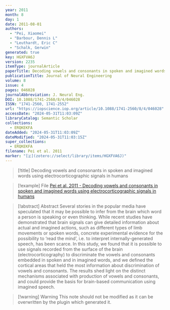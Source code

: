 ```yaml
---
year: 2011
month: 8
day: 1
date: 2011-08-01
authors:
  - "Pei, Xiaomei"
  - "Barbour, Dennis L"
  - "Leuthardt, Eric C"
  - "Schalk, Gerwin"
generated: true
key: HGXFVA6J
version: 2235
itemType: journalArticle
paperTitle: Decoding vowels and consonants in spoken and imagined words using electrocorticographic signals in humans
publicationTitle: Journal of Neural Engineering
volume: 8
issue: 4
pages: 046028
journalAbbreviation: J. Neural Eng.
DOI: 10.1088/1741-2560/8/4/046028
ISSN: "1741-2560, 1741-2552"
url: "https://iopscience.iop.org/article/10.1088/1741-2560/8/4/046028"
accessDate: "2024-05-31T11:03:09Z"
libraryCatalog: Semantic Scholar
collections:
  - ERQKEKFA
dateAdded: "2024-05-31T11:03:09Z"
dateModified: "2024-05-31T11:03:15Z"
super_collections:
  - ERQKEKFA
filename: Pei et al. 2011
marker: "[🇿](zotero://select/library/items/HGXFVA6J)"
---
```


> [!title] Decoding vowels and consonants in spoken and imagined words using electrocorticographic signals in humans

> [!example] File
> [Pei et al. 2011 - Decoding vowels and consonants in spoken and imagined words using electrocorticographic signals in humans](/Papers/PDFs/Pei%20et%20al.%202011%20-%20Decoding%20vowels%20and%20consonants%20in%20spoken%20and%20imagined%20words%20using%20electrocorticographic%20signals%20in%20humans.pdf)

> [!abstract] Abstract
> Several stories in the popular media have speculated that it may be possible to infer from the brain which word a person is speaking or even thinking. While recent studies have demonstrated that brain signals can give detailed information about actual and imagined actions, such as different types of limb movements or spoken words, concrete experimental evidence for the possibility to ‘read the mind’, i.e. to interpret internally-generated speech, has been scarce. In this study, we found that it is possible to use signals recorded from the surface of the brain (electrocorticography) to discriminate the vowels and consonants embedded in spoken and in imagined words, and we defined the cortical areas that held the most information about discrimination of vowels and consonants. The results shed light on the distinct mechanisms associated with production of vowels and consonants, and could provide the basis for brain-based communication using imagined speech.

>[!warning] Warning
> This note should not be modified as it can be overwritten by the plugin which generated it.

